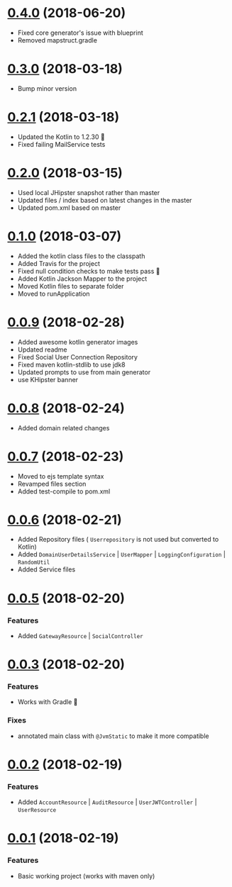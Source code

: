 <a name="0.4.0"></a>
# [0.4.0](https://github.com/sendilkumarn/jhipster-kotlin/compare/0.3.0...0.4.0) (2018-06-20)
* Fixed core generator's issue with blueprint
* Removed mapstruct.gradle

<a name="0.3.0"></a>
# [0.3.0](https://github.com/sendilkumarn/jhipster-kotlin/compare/0.2.1...0.3.0) (2018-03-18)
* Bump minor version

<a name="0.2.1"></a>
# [0.2.1](https://github.com/sendilkumarn/jhipster-kotlin/compare/0.2.0...0.2.1) (2018-03-18)
* Updated the Kotlin to 1.2.30 :tada:
* Fixed failing MailService tests

<a name="0.2.0"></a>
# [0.2.0](https://github.com/sendilkumarn/jhipster-kotlin/compare/0.1.0...0.2.0) (2018-03-15)
* Used local JHipster snapshot rather than master
* Updated files / index based on latest changes in the master
* Updated pom.xml based on master

<a name="0.1.0"></a>
# [0.1.0](https://github.com/sendilkumarn/jhipster-kotlin/compare/0.0.9...0.1.0) (2018-03-07)
* Added the kotlin class files to the classpath
* Added Travis for the project
* Fixed null condition checks to make tests pass :tada:
* Added Kotlin Jackson Mapper to the project
* Moved Kotlin files to separate folder
* Moved to runApplication

<a name="0.0.9"></a>
# [0.0.9](https://github.com/sendilkumarn/jhipster-kotlin/compare/0.0.8...0.0.9) (2018-02-28)
* Added awesome kotlin generator images
* Updated readme
* Fixed Social User Connection Repository
* Fixed maven kotlin-stdlib to use jdk8
* Updated prompts to use from main generator
* use KHipster banner

<a name="0.0.8"></a>
# [0.0.8](https://github.com/sendilkumarn/jhipster-kotlin/compare/0.0.7...0.0.8) (2018-02-24)
* Added domain related changes

<a name="0.0.7"></a>
# [0.0.7](https://github.com/sendilkumarn/jhipster-kotlin/compare/0.0.6...0.0.7) (2018-02-23)
* Moved to ejs template syntax
* Revamped files section
* Added test-compile to pom.xml

<a name="0.0.6"></a>
# [0.0.6](https://github.com/sendilkumarn/jhipster-kotlin/compare/0.0.5...0.0.6) (2018-02-21)
* Added Repository files ( `Userrepository` is not used but converted to Kotlin)
* Added `DomainUserDetailsService` | `UserMapper` | `LoggingConfiguration` | `RandomUtil`
* Added Service files

<a name="0.0.5"></a>
# [0.0.5](https://github.com/sendilkumarn/jhipster-kotlin/compare/0.0.3...0.0.5) (2018-02-20)
### Features
* Added `GatewayResource` | `SocialController` 

<a name="0.0.3"></a>
# [0.0.3](https://github.com/sendilkumarn/jhipster-kotlin/compare/0.0.2...0.0.3) (2018-02-20)
### Features
* Works with Gradle :tada:
### Fixes
* annotated main class with `@JvmStatic` to make it more compatible


<a name="0.0.2"></a>
# [0.0.2](https://github.com/sendilkumarn/jhipster-kotlin/compare/0.0.1...0.0.2) (2018-02-19)
### Features
* Added `AccountResource` | `AuditResource` | `UserJWTController` | `UserResource`

<a name="0.0.1"></a>
# [0.0.1](https://github.com/sendilkumarn/jhipster-kotlin/compare/916ee5e5dd...0.0.1) (2018-02-19)
### Features
* Basic working project (works with maven only)
